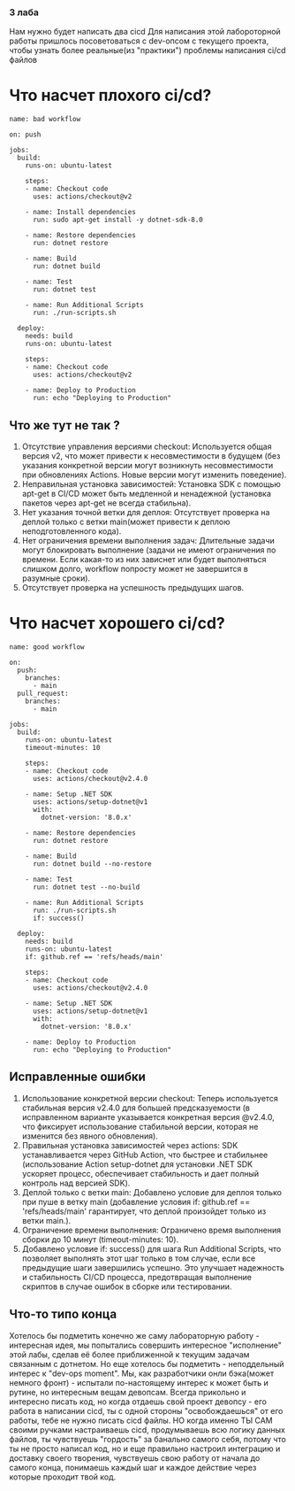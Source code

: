 ### 3 лаба ###

Нам нужно будет написать два cicd
Для написания этой лабороторной работы пришлось посоветоваться с dev-опсом с текущего проекта, чтобы узнать более реальные(из "практики") проблемы написания ci/cd файлов
# Что насчет плохого ci/cd? #

```
name: bad workflow

on: push

jobs:
  build:
    runs-on: ubuntu-latest

    steps:
    - name: Checkout code
      uses: actions/checkout@v2

    - name: Install dependencies
      run: sudo apt-get install -y dotnet-sdk-8.0

    - name: Restore dependencies
      run: dotnet restore

    - name: Build
      run: dotnet build

    - name: Test
      run: dotnet test

    - name: Run Additional Scripts
      run: ./run-scripts.sh

  deploy:
    needs: build
    runs-on: ubuntu-latest

    steps:
    - name: Checkout code
      uses: actions/checkout@v2

    - name: Deploy to Production
      run: echo "Deploying to Production"

```
## Что же тут не так ? ##

1. Отсутствие управления версиями checkout: Используется общая версия v2, что может привести к несовместимости в будущем (без указания конкретной версии могут возникнуть несовместимости при обновлениях Actions. Новые версии могут изменить поведение).
2. Неправильная установка зависимостей: Установка SDK с помощью apt-get в CI/CD может быть медленной и ненадежной (установка пакетов через apt-get не всегда стабильна).
3. Нет указания точной ветки для деплоя: Отсутствует проверка на деплой только с ветки main(может привести к деплою неподготовленного кода).
4. Нет ограничения времени выполнения задач: Длительные задачи могут блокировать выполнение (задачи не имеют ограничения по времени. Если какая-то из них зависнет или будет выполняться слишком долго, workflow попросту может не завершится в разумные сроки).
5. Отсутствует проверка на успешность предыдущих шагов.

# Что насчет хорошего  ci/cd? #


```
name: good workflow

on:
  push:
    branches:
      - main
  pull_request:
    branches:
      - main

jobs:
  build:
    runs-on: ubuntu-latest
    timeout-minutes: 10

    steps:
    - name: Checkout code
      uses: actions/checkout@v2.4.0

    - name: Setup .NET SDK
      uses: actions/setup-dotnet@v1
      with:
        dotnet-version: '8.0.x'

    - name: Restore dependencies
      run: dotnet restore

    - name: Build
      run: dotnet build --no-restore

    - name: Test
      run: dotnet test --no-build

    - name: Run Additional Scripts
      run: ./run-scripts.sh
      if: success()

  deploy:
    needs: build
    runs-on: ubuntu-latest
    if: github.ref == 'refs/heads/main'

    steps:
    - name: Checkout code
      uses: actions/checkout@v2.4.0

    - name: Setup .NET SDK
      uses: actions/setup-dotnet@v1
      with:
        dotnet-version: '8.0.x'

    - name: Deploy to Production
      run: echo "Deploying to Production"

```

## Исправленные ошибки ##

1. Использование конкретной версии checkout: Теперь используется стабильная версия v2.4.0 для большей предсказуемости (в исправленном варианте указывается конкретная версия @v2.4.0, что фиксирует использование стабильной версии, которая не изменится без явного обновления).
2. Правильная установка зависимостей через actions: SDK устанавливается через GitHub Action, что быстрее и стабильнее (использование Action setup-dotnet для установки .NET SDK ускоряет процесс, обеспечивает стабильность и дает полный контроль над версией SDK).
3. Деплой только с ветки main: Добавлено условие для деплоя только при пуше в ветку main (добавление условия if: github.ref == 'refs/heads/main' гарантирует, что деплой произойдет только из ветки main.).
4. Ограничение времени выполнения: Ограничено время выполнения сборки до 10 минут (timeout-minutes: 10).
5. Добавлено условие if: success() для шага Run Additional Scripts, что позволяет выполнять этот шаг только в том случае, если все предыдущие шаги завершились успешно. Это улучшает надежность и стабильность CI/CD процесса, предотвращая выполнение скриптов в случае ошибок в сборке или тестировании.

## Что-то типо конца ##

Хотелось бы подметить конечно же саму лабораторную работу - интересная идея, мы попытались совершить интересное "исполнение" этой лабы, сделав её более приближенной к текущим задачам связанным с дотнетом. Но еще хотелось бы подметить - неподдельный интерес к "dev-ops moment". Мы, как разработчики онли бэка(может немного фронт) - испытали по-настоящему интерес к может быть и рутине, но интересным вещам девопсам. Всегда прикольно и интересно писать код, но когда отдаешь свой проект девопсу - его работа в написании cicd, ты с одной стороны "освобождаешься" от его работы, тебе не нужно писать cicd файлы. НО когда именно ТЫ САМ своими ручками настраиваешь cicd, продумываешь всю логику данных файлов, ты чувствуешь "гордость" за банально самого себя, потому что ты не просто написал код, но и еще правильно настроил интеграцию и доставку своего творения, чувствуешь свою работу от начала до самого конца, понимаешь каждый шаг и каждое действие через которые проходит твой код. 